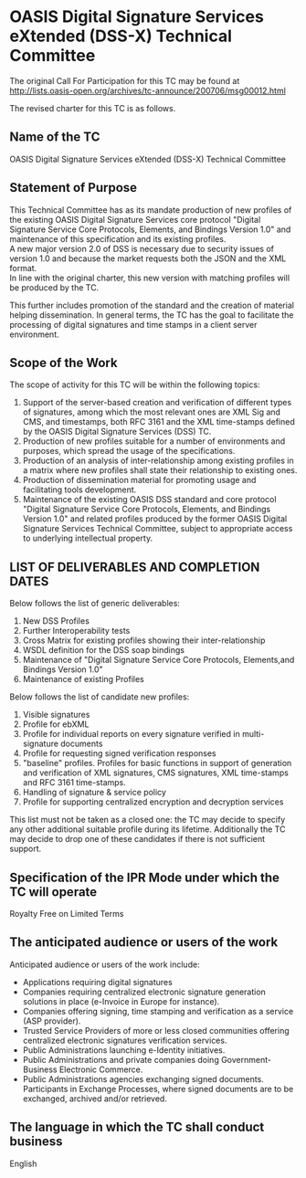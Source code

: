 # OASIS Digital Signature Services eXtended (DSS-X) Technical Committee

The original Call For Participation for this TC may be found at http://lists.oasis-open.org/archives/tc-announce/200706/msg00012.html

The revised charter for this TC is as follows.

## Name of the TC

OASIS Digital Signature Services eXtended (DSS-X) Technical Committee

## Statement of Purpose

This Technical Committee has as its mandate production of new profiles of the existing OASIS Digital Signature Services core protocol "Digital Signature Service Core Protocols, Elements, and Bindings Version 1.0" and maintenance of this specification and its existing profiles.  
A new major version 2.0 of DSS is necessary due to security issues of version 1.0 and because the market requests both the JSON and the XML format.  
In line with the original charter, this new version with matching profiles will be produced by the TC.

This further includes promotion of the standard and the creation of material helping dissemination. In general terms, the TC has the goal to facilitate the processing of digital signatures and time stamps in a client server environment.

## Scope of the Work

The scope of activity for this TC will be within the following topics:

1. Support of the server-based creation and verification of different types of signatures, among which the most relevant ones are XML Sig and CMS, and timestamps, both RFC 3161 and the XML time-stamps defined by the OASIS Digital Signature Services (DSS) TC.
2. Production of new profiles suitable for a number of environments and purposes, which spread the usage of the specifications.
3. Production of an analysis of inter-relationship among existing profiles in a matrix where new profiles shall state their relationship to existing ones.
4. Production of dissemination material for promoting usage and facilitating tools development.
5. Maintenance of the existing OASIS DSS standard and core protocol "Digital Signature Service Core Protocols, Elements, and Bindings Version 1.0" and related profiles produced by the former OASIS Digital Signature Services Technical Committee, subject to appropriate access to underlying intellectual property.

## LIST OF DELIVERABLES AND COMPLETION DATES

Below follows the list of generic deliverables:

1. New DSS Profiles
2. Further Interoperability tests
3. Cross Matrix for existing profiles showing their inter-relationship
4. WSDL definition for the DSS soap bindings
5. Maintenance of "Digital Signature Service Core Protocols, Elements,and Bindings Version 1.0"
6. Maintenance of existing Profiles

Below follows the list of candidate new profiles:

1. Visible signatures
2. Profile for ebXML
3. Profile for individual reports on every signature verified in multi-signature documents
4. Profile for requesting signed verification responses
5. "baseline" profiles. Profiles for basic functions in support of generation and verification of XML signatures, CMS signatures, XML time-stamps and RFC 3161 time-stamps.
6. Handling of signature & service policy
7. Profile for supporting centralized encryption and decryption services

This list must not be taken as a closed one: the TC may decide to specify any other additional suitable profile during its lifetime. Additionally the TC may decide to drop one of these candidates if there is not sufficient support.

## Specification of the IPR Mode under which the TC will operate

Royalty Free on Limited Terms

## The anticipated audience or users of the work

Anticipated audience or users of the work include:

* Applications requiring digital signatures
* Companies requiring centralized electronic signature generation solutions in place (e-Invoice in Europe for instance).
* Companies offering signing, time stamping and verification as a service (ASP provider).
* Trusted Service Providers of more or less closed communities offering centralized electronic signatures verification services.
* Public Administrations launching e-Identity initiatives.
* Public Administrations and private companies doing Government-Business Electronic Commerce.
* Public Administrations agencies exchanging signed documents. Participants in Exchange Processes, where signed documents are to be exchanged, archived and/or retrieved.

## The language in which the TC shall conduct business

English
